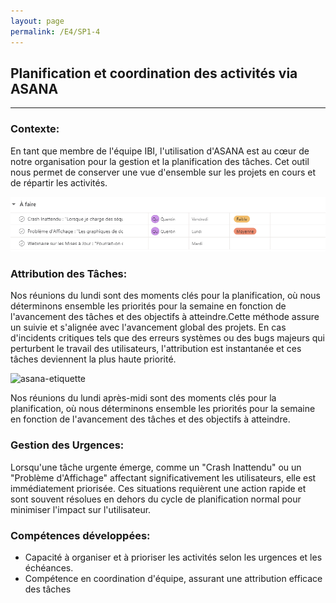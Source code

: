 ```yaml
---
layout: page
permalink: /E4/SP1-4
---
```

## Planification et coordination des activités via ASANA
---

### Contexte:
En tant que membre de l'équipe IBI, l'utilisation d'ASANA est au cœur de notre organisation pour la gestion et la planification des tâches. Cet outil nous permet de conserver une vue d'ensemble sur les projets en cours et de répartir les activités.

![asana-2](/IMG/asana-2.png)

### Attribution des Tâches:

Nos réunions du lundi sont des moments clés pour la planification, où nous déterminons ensemble les priorités pour la semaine en fonction de l'avancement des tâches et des objectifs à atteindre.Cette méthode assure un suivie et s'alignée avec l'avancement global des projets. En cas d'incidents critiques tels que des erreurs systèmes ou des bugs majeurs qui perturbent le travail des utilisateurs, l'attribution est instantanée et ces tâches deviennent la plus haute priorité.

![asana-etiquette](/IMG/ASANA-étiquette.png)


Nos réunions du lundi après-midi sont des moments clés pour la planification, où nous déterminons ensemble les priorités pour la semaine en fonction de l'avancement des tâches et des objectifs à atteindre.

### Gestion des Urgences:

Lorsqu'une tâche urgente émerge, comme un "Crash Inattendu" ou un "Problème d'Affichage" affectant significativement les utilisateurs, elle est immédiatement priorisée. Ces situations requièrent une action rapide et sont souvent résolues en dehors du cycle de planification normal pour minimiser l'impact sur l'utilisateur.

### Compétences développées:

- Capacité à organiser et à prioriser les activités selon les urgences et les échéances.
- Compétence en coordination d'équipe, assurant une attribution efficace des tâches